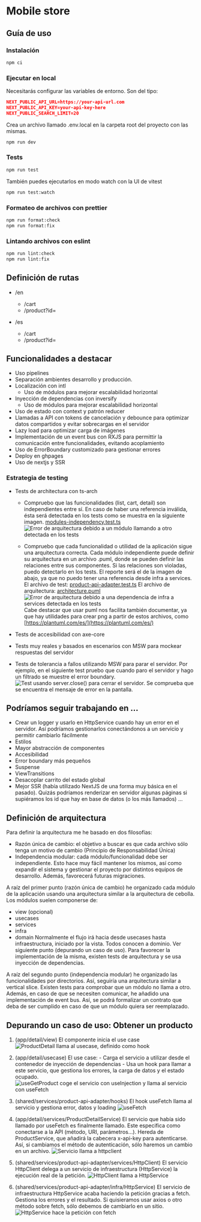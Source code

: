 # Mobile store

## Guía de uso

### Instalación

```sh
npm ci
```

### Ejecutar en local

Necesitarás configurar las variables de entorno. Son del tipo:

```json
NEXT_PUBLIC_API_URL=https://your-api-url.com
NEXT_PUBLIC_API_KEY=your-api-key-here
NEXT_PUBLIC_SEARCH_LIMIT=20
```

Crea un archivo llamado .env.local en la carpeta root del proyecto con las mismas.

```sh
npm run dev
```

### Tests

```sh
npm run test
```

También puedes ejecutarlos en modo watch con la UI de vitest

```sh
npm run test:watch
```

### Formateo de archivos con prettier

```sh
npm run format:check
npm run format:fix
```

### Lintando archivos con eslint

```sh
npm run lint:check
npm run lint:fix
```

## Definición de rutas

- /en
  - /cart
  - /product?id=

- /es
  - /cart
  - /product?id=

## Funcionalidades a destacar

- Uso pipelines
- Separación ambientes desarrollo y producción.
- Localización con intl
  - Uso de módulos para mejorar escalabilidad horizontal
- Inyección de dependencias con inversify
  - Uso de módulos para mejorar escalabilidad horizontal
- Uso de estado con context y patrón reducer
- Llamadas a API con tokens de cancelación y debounce para optimizar datos compartidos y evitar sobrecargas en el servidor
- Lazy load para optimizar carga de imágenes
- Implementación de un event bus con RXJS para permittir la comunicación entre funcionalidades, evitando acoplamiento
- Uso de ErrorBoundary customizado para gestionar errores
- Deploy en ghpages
- Uso de nextjs y SSR

### Estrategia de testing

- Tests de architectura con ts-arch
  - Compruebo que las funcionalidades (list, cart, detail) son independientes entre sí. En caso de haber una referencia inválida, ésta será detectada en los tests como se muestra en la siguiente imagen.
    [modules-independency.test.ts](./test/architecture/modules-independency.test.ts)
    ![Error de arquitectura debido a un módulo llamando a otro detectada en los tests](./docs/arch_error_feature_interdependency.png)

  - Compruebo que cada funcionalidad o utilidad de la aplicación sigue una arquitectura correcta. Cada módulo independiente puede definir su arquitectura en un archivo .puml, donde se pueden definir las relaciones entre sus componentes. Si las relaciones son violadas, puedo detectarlo en los tests. El reporte será el de la imagen de abajo, ya que no puedo tener una referencia desde infra a services.
    El archivo de test:
    [product-api-adapter.test.ts](./test/architecture/product-api-adapter.test.ts)
    El archivo de arquitectura: [architecture.puml](./src/shared/services/product-api-adapter/architecture.puml)
    ![Error de arquitectura debido a una dependencia de infra a services detectada en los tests](./docs/arch_error_feature.png)
    Cabe destacar que usar puml nos facilita también documentar, ya que hay utilidades para crear png a partir de estos archivos, como [https://plantuml.com/es/](https://plantuml.com/es/)

- Tests de accesibilidad con axe-core
- Tests muy reales y basados en escenarios con MSW para mockear respuestas del servidor
- Tests de tolerancia a fallos utilizando MSW para parar el servidor. Por ejemplo, en el siguiente test pruebo que cuando paro el servidor y hago un filtrado se muestre el error boundary.
  ![Test usando server.close() para cerrar el servidor. Se comprueba que se encuentra el mensaje de error en la pantalla.](./docs/test_server_down.png)

## Podríamos seguir trabajando en ...

- Crear un logger y usarlo en HttpService cuando hay un error en el servidor. Así podríamos gestionarlos conectándonos a un servicio y permitir cambiarlo fácilmente
- Estilos
- Mayor abstracción de componentes
- Accesibilidad
- Error boundary más pequeños
- Suspense
- ViewTransitions
- Desacoplar carrito del estado global
- Mejor SSR (había utilizado NextJS de una forma muy básica en el pasado). Quizás podríamos renderizar en servidor algunas páginas si supiéramos los id que hay en base de datos (o los más llamados)
  ...

## Definición de arquitectura

Para definir la arquitectura me he basado en dos filosofías:

- Razón única de cambio: el objetivo a buscar es que cada archivo sólo tenga un motivo de cambio (Principio de Responsabilidad Única)
- Independencia modular: cada módulo/funcionalidad debe ser independiente. Esto hace muy fácil mantener los mismos, así como expandir el sistema y gestionar el proyecto por distintos equipos de desarrollo. Además, favorecerá futuras migraciones.

A raíz del primer punto (razón única de cambio) he organizado cada módulo de la aplicación usando una arquitectura similar a la arquitectura de cebolla. Los módulos suelen componerse de:

- view (opcional)
- usecases
- services
- infra
- domain
  Normalmente el flujo irá hacia desde usecases hasta infraestructura, iniciado por la vista. Todos conocen a dominio. Ver siguiente punto (depurando un caso de uso).
  Para favorecer la implementación de la misma, existen tests de arquitectura y se usa inyección de dependencias.

A raíz del segundo punto (independencia modular) he organizado las funcionalidades por directorios. Así, seguiría una arquitectura similar a vertical slice. Existen tests para comprobar que un módulo no llama a otro.
Además, en caso de que se necesiten comunicar, he añadido una implementación de event bus. Así, se podrá formalizar un contrato que deba de ser cumplido en caso de que un módulo quiera ser reemplazado.

## Depurando un caso de uso: Obtener un producto

1. (app/detail/view) El componente inicia el use case
   ![ProductDetail llama al usecase, definido como hook](./docs/get-product/1_ProductDetail.png)

1. (app/detail/usecase) El use case: - Carga el servicio a utilizar desde el contenedor de inyección de dependencias - Usa un hook para llamar a este servicio, que gestiona los errores, la carga de datos y el estado ocupado.
   ![useGetProduct coge el servicio con useInjection y llama al servicio con useFetch](./docs/get-product/2_useGetProduct.png)

1. (shared/services/product-api-adapter/hooks) El hook useFetch llama al servicio y gestiona error, datos y loading
   ![useFetch](./docs/get-product/3.useFetch.png)

1. (app/detail/services/ProductDetailService) El servicio que había sido llamado por useFetch es finalmente llamado. Este especifica como conectarse a la API (método, URI, parámetros...). Hereda de ProductService, que añadirá la cabecera x-api-key para autenticarse. Así, si cambiamos el método de autenticación, sólo haremos un cambio en un archivo.
   ![Servicio llama a httpclient](./docs/get-product/4.ProductDetailService.png)

1. (shared/services/product-api-adapter/services/HttpClient) El servicio HttpClient delega a un servicio de infraestructura (HttpService) la ejecución real de la petición.
   ![HttpClient llama a HttpService](./docs/get-product/5.HttpClient.png)

1. (shared/services/product-api-adapter/infra/HttpService) El servicio de infraestructura HttpService acaba haciendo la petición gracias a fetch. Gestiona los errores y el resultado. Si quisieramos usar axios o otro método sobre fetch, sólo debemos de cambiarlo en un sitio.
   ![HttpService hace la petición con fetch](./docs/get-product/6.HttpService.png)
